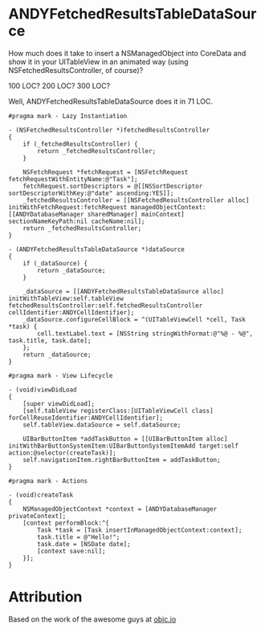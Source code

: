 ANDYFetchedResultsTableDataSource
=================================

How much does it take to insert a NSManagedObject into CoreData and show it in your UITableView in an animated way (using NSFetchedResultsController, of course)?

100 LOC? 200 LOC? 300 LOC?

Well, ANDYFetchedResultsTableDataSource does it in 71 LOC.

``` objc
#pragma mark - Lazy Instantiation

- (NSFetchedResultsController *)fetchedResultsController
{
    if (_fetchedResultsController) {
        return _fetchedResultsController;
    }

    NSFetchRequest *fetchRequest = [NSFetchRequest fetchRequestWithEntityName:@"Task"];
    fetchRequest.sortDescriptors = @[[NSSortDescriptor sortDescriptorWithKey:@"date" ascending:YES]];
    _fetchedResultsController = [[NSFetchedResultsController alloc] initWithFetchRequest:fetchRequest managedObjectContext:[[ANDYDatabaseManager sharedManager] mainContext] sectionNameKeyPath:nil cacheName:nil];
    return _fetchedResultsController;
}

- (ANDYFetchedResultsTableDataSource *)dataSource
{
    if (_dataSource) {
        return _dataSource;
    }

    _dataSource = [[ANDYFetchedResultsTableDataSource alloc] initWithTableView:self.tableView fetchedResultsController:self.fetchedResultsController cellIdentifier:ANDYCellIdentifier];
    _dataSource.configureCellBlock = ^(UITableViewCell *cell, Task *task) {
        cell.textLabel.text = [NSString stringWithFormat:@"%@ - %@", task.title, task.date];
    };
    return _dataSource;
}

#pragma mark - View Lifecycle

- (void)viewDidLoad
{
    [super viewDidLoad];
    [self.tableView registerClass:[UITableViewCell class] forCellReuseIdentifier:ANDYCellIdentifier];
    self.tableView.dataSource = self.dataSource;

    UIBarButtonItem *addTaskButton = [[UIBarButtonItem alloc] initWithBarButtonSystemItem:UIBarButtonSystemItemAdd target:self action:@selector(createTask)];
    self.navigationItem.rightBarButtonItem = addTaskButton;
}

#pragma mark - Actions

- (void)createTask
{
    NSManagedObjectContext *context = [ANDYDatabaseManager privateContext];
    [context performBlock:^{
        Task *task = [Task insertInManagedObjectContext:context];
        task.title = @"Hello!";
        task.date = [NSDate date];
        [context save:nil];
    }];
}
```

Attribution
===========

Based on the work of the awesome guys at [objc.io](http://www.objc.io/)
